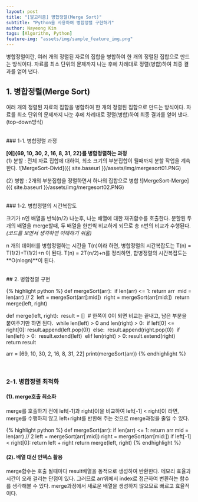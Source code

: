 ```yaml
---
layout: post
title: "[알고리즘] 병합정렬(Merge Sort)"
subtitle: "Python을 사용하여 병합정렬 구현하기"
author: Nayeong Kim
tags: [Algorithm, Python]
feature-img: "assets/img/sample_feature_img.png"
---
```

<div id='preview' class='display-none'>
병합정렬이란, 여러 개의 정렬된 자료의 집합을 병합하여 한 개의 정렬된 집합으로 만드는 방식이다. 자료를 최소 단위의 문제까지 나눈 후에 차례대로 정렬(병합)하여 최종 결과를 얻어 낸다.
</div>

## 1. 병합정렬(Merge Sort)
여러 개의 정렬된 자료의 집합을 병합하여 한 개의 정렬된 집합으로 만드는 방식이다. 자료를 최소 단위의 문제까지 나눈 후에 차례대로 정렬(병합)하여 최종 결과를 얻어 낸다.(top-down방식)


<br/>
### 1-1. 병합정렬 과정

**[예]{69, 10, 30, 2, 16, 8, 31, 22}를 병합정렬하는 과정**
<br/>
(1) 분할 : 전체 자료 집합에 대하여, 최소 크기의 부분집합이 될때까지 분할 작업을 계속한다.
![MergeSort-Divid]({{ site.baseurl }}/assets/img/mergesort01.PNG)

(2) 병합 : 2개의 부분집합을 정렬하면서 하나의 집합으로 병합
![MergeSort-Merge]({{ site.baseurl }}/assets/img/mergesort02.PNG)


<br/>
### 1-2. 병합정렬의 시간복잡도

크기가 n인 배열을 반씩(n/2) 나눈후, 나눈 배열에 대한 재귀함수를 호출한다. 분할된 두개의 배열을 merge할때, 두 배열을 한번씩 비교하게 되므로 총 n번의 비교가 수행된다. *(코드를 보면서 생각하면 이해하기 쉬움)*

n 개의 데이터를 병합정렬하는 시간을 T(n)이라 하면, 병합정렬의 시간복잡도는 T(n) = T(1/2)+T(1/2)+n 이 된다. T(n) = 2T(n/2)+n를 정리하면, 합병정렬의 시간복잡도는 **O(nlogn)**이 된다.


<br/>
## 2. 병합정렬 구현

{% highlight python %}
def mergeSort(arr):
​    if len(arr) <= 1:
​        return arr
​    mid = len(arr) // 2
​    left = mergeSort(arr[:mid])
​    right = mergeSort(arr[mid:])
​    return merge(left, right)

def merge(left, right):
​    result = []
​    # 한쪽이 0이 되면 비교는 끝내고, 남은 부분을 붙여주기만 하면 된다.
​    while len(left) > 0 and len(right) > 0:
​        if left[0] <= right[0]:
​            result.append(left.pop(0))
​        else:
​            result.append(right.pop(0))
​    if len(left) > 0:
​        result.extend(left)
​    elif len(right) > 0:
​        result.extend(right)
​    return result

arr = [69, 10, 30, 2, 16, 8, 31, 22]
print(mergeSort(arr))
{% endhighlight %}

<br/>

### 2-1. 병합정렬 최적화

#### (1).  merge호출 최소화

merge를 호출하기 전에 left[-1]과 right[0]을 비교하여 left[-1] < right[0] 라면, merge를 수행하지 않고 left+right를 반환해 주는 것으로 merge과정을 줄일 수 있다.

{% highlight python %}
def mergeSort(arr):
    if len(arr) <= 1:
        return arr
    mid = len(arr) // 2
    left = mergeSort(arr[:mid])
    right = mergeSort(arr[mid:])
    if left[-1] < right[0]: return left + right
    return merge(left, right)
{% endhighlight %}
<br/>
#### (2). 배열 대신 인덱스 활용

merge함수는 호출 될때마다 result배열을 동적으로 생성하여 반환한다. 메모리 효율과 시간이 오래 걸리는 단점이 있다. 그러므로 arr위에서 index로 접근하여 변환하는 함수를 생각해볼 수 있다. merge과정에서 새로운 배열을  생성하지 않으므로 빠르고 효율적이다.
